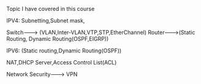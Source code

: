 
Topic I have covered in this course 

IPV4: Subnetting,Subnet mask,


Switch---> (VLAN,Inter-VLAN,VTP,STP,EtherChannel)
Router--->(Static Routing, Dynamic Routing(OSPF,EIGRP))


IPV6:
(Static routing,Dynamic Routing(OSPF))


NAT,DHCP Server,Access Control List(ACL)

Network Security---> VPN
